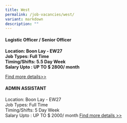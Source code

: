 ```yaml
---
title: West
permalink: /job-vacancies/west/
variant: markdown
description: ""
---
```

#### **Logistic Officer / Senior Officer**
#### 


**Location: Boon Lay - EW27<br>
Job Types: Full Time<br>
Timing/Shifts: 5.5 Day Week<br>
Salary Upto : UP TO  $ 2800/ month**

[Find more details&gt;&gt;](https://www.fastjobs.sg/singapore-job-ad/1908467/logistic-officer-senior-officer/ych-group-pte-ltd/?offset=2&amp;source=web-jobfeed)

#### **ADMIN ASSISTANT**

Location: Boon Lay - EW27 <br>
Job Types: Full Time <br>
Timing/Shifts: 5 Day Week<br>
Salary Upto : UP TO  $ 2000/ month
[Find more details &gt;&gt;](https://www.fastjobs.sg/singapore-job-ad/1899449/admin-assistant/california-laundry-pte-ltd/?offset=2&amp;source=web-jobfeed)